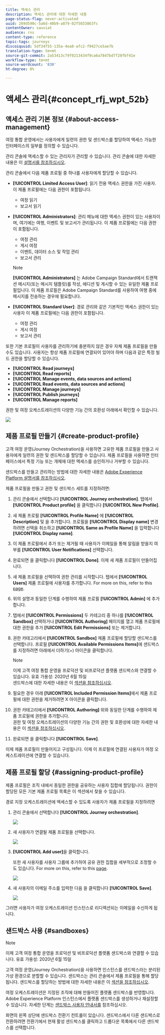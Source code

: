 ```yaml
---
title: 액세스 관리
description: 액세스 관리에 대한 자세한 내용
page-status-flag: never-activated
uuid: 269d590c-5a6d-40b9-a879-02f5033863fc
contentOwner: sauviat
audience: rns
content-type: reference
topic-tags: journeys
discoiquuid: 5df34f55-135a-4ea8-afc2-f9427ce5ae7b
translation-type: tm+mt
source-git-commit: 2a53413c79f0213434f9ca6a7847bd7f20fbf41e
workflow-type: tm+mt
source-wordcount: '830'
ht-degree: 0%

---
```



# 액세스 관리{#concept_rfj_wpt_52b}

## 액세스 관리 기본 정보 {#about-access-management}

여정 통합 운영에서는 사용자에게 일련의 권한 및 샌드박스를 할당하여 액세스 가능한 인터페이스의 일부를 정의할 수 있습니다.

관리 콘솔에 액세스할 수 있는 관리자가 관리할 수 있습니다. 관리 콘솔에 대한 자세한 내용은 이 [설명서를 참조하십시오](https://helpx.adobe.com/enterprise/managing/user-guide.html).

관리 콘솔에서 다음 제품 프로필 중 하나를 사용자에게 할당할 수 있습니다.

* **[!UICONTROL Limited Access User]**: 읽기 전용 액세스 권한을 가진 사용자. 이 제품 프로필에는 다음 권한이 포함됩니다.
   * 여정 읽기
   * 보고서 읽기

* **[!UICONTROL Administrators]**: 관리 메뉴에 대한 액세스 권한이 있는 사용자이며, 여기에는 여행, 이벤트 및 보고서가 관리됩니다. 이 제품 프로필에는 다음 권한이 포함됩니다.
   * 여정 관리
   * 게시 여정
   * 이벤트, 데이터 소스 및 작업 관리
   * 보고서 관리
   >[!NOTE]
   >
   >**[!UICONTROL Administrators]** 는 Adobe Campaign Standard에서 트랜잭션 메시지(또는 메시지 템플릿)를 작성, 에디션 및 게시할 수 있는 유일한 제품 프로필입니다. 이 제품 프로필은 Adobe Campaign Standard를 사용하여 여행 중에 메시지를 전송하는 경우에 필요합니다.

* **[!UICONTROL Standard User]**: 경로 관리와 같은 기본적인 액세스 권한이 있는 사용자 이 제품 프로필에는 다음 권한이 포함됩니다.
   * 여정 관리
   * 게시 여정
   * 보고서 관리

또한 기본 프로필이 사용자를 관리하기에 충분하지 않은 경우 자체 제품 프로필을 만들 수도 있습니다.
사용자는 항상 제품 프로필에 연결되어 있어야 하며 다음과 같은 특정 빌드 권한을 할당할 수 있습니다.

* **[!UICONTROL Read journeys]**
* **[!UICONTROL Read reports]**
* **[!UICONTROL Manage events, data sources and actions]**
* **[!UICONTROL Read events, data sources and actions]**
* **[!UICONTROL Manage journeys]**
* **[!UICONTROL Publish journeys]**
* **[!UICONTROL Manage reports]**

권한 및 여정 오케스트레이션의 다양한 기능 간의 호환성 아래에서 확인할 수 있습니다.

![](../assets/journey_permission.png)

## 제품 프로필 만들기 {#create-product-profile}

고객 여정 운영(Journey Orchestration)을 사용하면 고유한 제품 프로필을 만들고 사용자에게 일련의 권한 및 샌드박스를 할당할 수 있습니다. 제품 프로필을 사용하면 인터페이스에서 특정 기능 또는 개체에 대한 액세스를 승인하거나 거부할 수 있습니다.

샌드박스를 만들고 관리하는 방법에 대한 자세한 내용은 [Adobe Experience Platform 설명서를 참조하십시오](https://docs.adobe.com/content/help/en/experience-platform/sandbox/ui/user-guide.html).

제품 프로필을 만들고 권한 및 샌드박스 세트를 지정하려면:

1. 관리 콘솔에서 선택합니다 **[!UICONTROL Journey orchestration]**. 탭에서 **[!UICONTROL Product profile]** 을 클릭합니다 **[!UICONTROL New Profile]**.

1. 새 제품 프로필 **[!UICONTROL Profile Name]** 에 **[!UICONTROL Description]** 및 을 추가합니다. 프로필을 **[!UICONTROL Display name]** 변경하려면 선택을 취소하고 **[!UICONTROL Same as Profile Name]** 을 입력합니다 **[!UICONTROL Display name]**.

1. 이 제품 프로필에서 추가 또는 제거될 때 사용자가 이메일을 통해 알림을 받을지 여부를 **[!UICONTROL User Notifications]** 선택합니다.

1. 완료되면 을 클릭합니다 **[!UICONTROL Done]**. 이제 새 제품 프로필이 만들어집니다.

1. 새 제품 프로필을 선택하여 권한 관리를 시작합니다. 탭에서 **[!UICONTROL Users]** 제품 프로필에 사용자를 추가합니다. For more on this, refer to this [page](../about/access-management.md#assigning-product-profile).

1. 위의 설명과 동일한 단계를 수행하여 제품 프로필 **[!UICONTROL Admin]** 에 추가합니다.

1. 탭에서 **[!UICONTROL Permissions]** 두 카테고리 중 하나를 **[!UICONTROL Sandbox]** 선택하거나 **[!UICONTROL Authoring]** 페이지를 열고 제품 프로필에 대한 권한을 추가 **[!UICONTROL Edit Permissions]** 또는 제거합니다.

1. 권한 카테고리에서 **[!UICONTROL Sandbox]** 제품 프로필에 할당할 샌드박스를 선택합니다. 프로필 **[!UICONTROL Available Permissions Items]**&#x200B;에 샌드박스를 지정하려면 아래에서 더하기(+) 아이콘을 클릭합니다.

   >[!NOTE]
   >
   >이제 고객 여정 통합 운영을 프로덕션 및 비프로덕션 플랫폼 샌드박스와 연결할 수 있습니다. 유효 가용성: 2020년 6월 15일
   <br>샌드박스에 대한 자세한 내용은 이 [섹션을 참조하십시오](../about/access-management.md#sandboxes).

1. 필요한 경우 아래 **[!UICONTROL Included Permission Items]**&#x200B;에서 제품 프로필에 대한 권한을 제거하려면 X 아이콘을 클릭합니다.

1. 권한 카테고리에서 **[!UICONTROL Authoring]** 위와 동일한 단계를 수행하여 제품 프로필에 권한을 추가합니다.
   <br>권한 및 여정 오케스트레이션의 다양한 기능 간의 권한 및 호환성에 대한 자세한 내용은 이 [섹션을 참조하십시오](../about/access-management.md#about-access-management).

1. 완료되면 을 클릭합니다 **[!UICONTROL Save]**.

이제 제품 프로필이 만들어지고 구성됩니다. 이제 이 프로필에 연결된 사용자가 여정 오케스트레이션에 연결할 수 있습니다.

## 제품 프로필 할당 {#assigning-product-profile}

제품 프로필은 조직 내에서 동일한 권한을 공유하는 사용자 집합에 할당됩니다.
권한이 할당된 모든 기본 제품 프로필 목록은 이 섹션에서 찾을 수 있습니다.

경로 지정 오케스트레이션에 액세스할 수 있도록 사용자가 제품 프로필을 지정하려면

1. 관리 콘솔에서 선택합니다 **[!UICONTROL Journey orchestration]**.

   ![](../assets/user_management.png)

1. 새 사용자가 연결될 제품 프로필을 선택합니다.

   ![](../assets/user_management_2.png)

1. **[!UICONTROL Add user]**&#x200B;을 클릭합니다.

   또한 새 사용자를 사용자 그룹에 추가하여 공유 권한 집합을 세부적으로 조정할 수도 있습니다. For more on this, refer to this [page](https://helpx.adobe.com/enterprise/using/user-groups.html).

   ![](../assets/user_management_3.png)

1. 새 사용자의 이메일 주소를 입력한 다음 을 클릭합니다 **[!UICONTROL Save]**.

   ![](../assets/user_management_4.png)

그러면 사용자가 여정 오케스트레이션 인스턴스로 리디렉션되는 이메일을 수신하게 됩니다.

## 샌드박스 사용 {#sandboxes}

>[!NOTE]
>
>이제 고객 여정 통합 운영을 프로덕션 및 비프로덕션 플랫폼 샌드박스와 연결할 수 있습니다. 유효 가용성: 2020년 6월 15일

고객 여정 운영(Journey Orchestration)을 사용하면 인스턴스를 샌드박스라는 분리된 가상 환경으로 분할할 수 있습니다.
샌드박스는 관리 콘솔에서 제품 프로필을 통해 할당됩니다. 샌드박스를 할당하는 방법에 대한 자세한 내용은 이 [섹션을 참조하십시오](../about/access-management.md#create-product-profile).

여정 오케스트레이션은 지정된 조직에 대해 만들어진 플랫폼 샌드박스를 반영합니다.
Adobe Experience Platform 인스턴스에서 플랫폼 샌드박스를 생성하거나 재설정할 수 있습니다. 자세한 단계는 [샌드박스 사용자 안내서를](https://docs.adobe.com/content/help/en/experience-platform/sandbox/ui/user-guide.html) 참조하십시오.

화면의 왼쪽 상단에 샌드박스 전환기 컨트롤이 있습니다. 샌드박스에서 다른 샌드박스로 전환하려면 전환기에서 현재 활성 샌드박스를 클릭하고 드롭다운 목록에서 다른 샌드박스를 선택합니다.